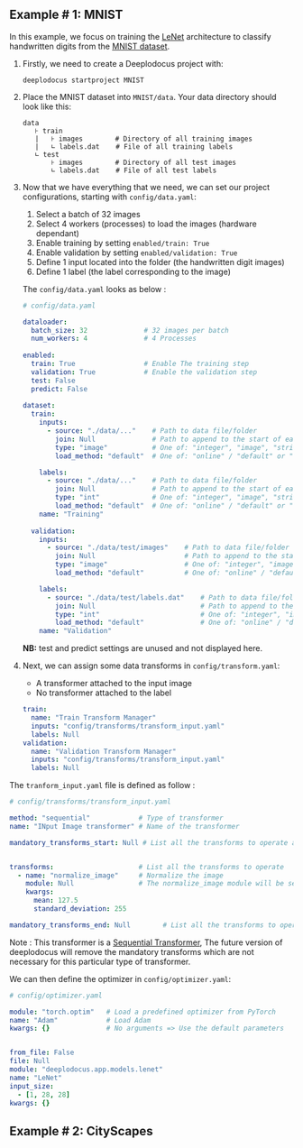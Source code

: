 ## Example # 1: MNIST

In this example, we focus on training the [LeNet](http://yann.lecun.com/exdb/publis/pdf/lecun-01a.pdf) architecture to classify handwritten digits from the [MNIST dataset](http://yann.lecun.com/exdb/mnist/).

1. Firstly, we need to create a Deeplodocus project with:

    ```text
    deeplodocus startproject MNIST
    ```
2. Place the MNIST dataset into `MNIST/data`.
    Your data directory should look like this:
    ```text
    data
       ⊦ train
       |   ⊦ images        # Directory of all training images
       |   ∟ labels.dat    # File of all training labels
       ∟ test
           ⊦ images        # Directory of all test images
           ∟ labels.dat    # File of all test labels
    ```

3. Now that we have everything that we need, we can set our project configurations, starting with `config/data.yaml`:
 
    1. Select a batch of 32 images
    2. Select 4 workers (processes) to load the images (hardware dependant)
    3. Enable training by setting `enabled/train: True`
    4. Enable validation by setting `enabled/validation: True`
    5. Define 1 input located into the folder (the handwritten digit images)
    6. Define 1 label (the label corresponding to the image)

    The `config/data.yaml` looks as below :

    ```yaml
    # config/data.yaml
    
    dataloader:
      batch_size: 32              # 32 images per batch
      num_workers: 4              # 4 Processes
      
    enabled:
      train: True                 # Enable The training step
      validation: True            # Enable the validation step
      test: False
      predict: False
      
    dataset:
      train:
        inputs:
          - source: "./data/..."    # Path to data file/folder
            join: Null              # Path to append to the start of each data item
            type: "image"           # One of: "integer", "image", "string", "float", "np-array", "bool", "video", "audio"
            load_method: "default"  # One of: "online" / "default" or "offline"
    
        labels:
          - source: "./data/..."    # Path to data file/folder
            join: Null              # Path to append to the start of each data item
            type: "int"             # One of: "integer", "image", "string", "float", "np-array", "bool", "video", "audio"
            load_method: "default"  # One of: "online" / "default" or "offline"
        name: "Training"
        
      validation:
        inputs:
          - source: "./data/test/images"    # Path to data file/folder
            join: Null                      # Path to append to the start of each data item
            type: "image"                   # One of: "integer", "image", "string", "float", "np-array", "bool", "video", "audio"
            load_method: "default"          # One of: "online" / "default" or "offline"
    
        labels:
          - source: "./data/test/labels.dat"    # Path to data file/folder
            join: Null                          # Path to append to the start of each data item
            type: "int"                         # One of: "integer", "image", "string", "float", "np-array", "bool", "video", "audio"
            load_method: "default"              # One of: "online" / "default" or "offline"
        name: "Validation"
    ```

    **NB:** test and predict settings are unused and not displayed here.

4. Next, we can assign some data transforms in `config/transform.yaml`:

    - A transformer attached to the input image
    - No transformer attached to the label
    
    ```yaml
    train:
      name: "Train Transform Manager"
      inputs: "config/transforms/transform_input.yaml"
      labels: Null
    validation:
      name: "Validation Transform Manager"
      inputs: "config/transforms/transform_input.yaml"
      labels: Null
    ```

The `tranform_input.yaml` file is defined as follow :

```yaml
# config/transforms/transform_input.yaml

method: "sequential"            # Type of transformer
name: "INput Image transformer" # Name of the transformer

mandatory_transforms_start: Null # List all the transforms to operate at start


transforms:                     # List all the transforms to operate
  - name: "normalize_image"     # Normalize the image
    module: Null                # The normalize_image module will be searched automatically by Deeplodocus
    kwargs:
      mean: 127.5
      standard_deviation: 255

mandatory_transforms_end: Null        # List all the transforms to operate at the end
```

Note : This transformer is a [Sequential Transformer](deeplodocus.org/en/master/transformer#sequential), The future version of deeplodocus will remove the mandatory transforms which are not necessary for this particular type of transformer.

We can then define the optimizer in `config/optimizer.yaml`:

```yaml
# config/optimizer.yaml

module: "torch.optim"   # Load a predefined optimizer from PyTorch
name: "Adam"            # Load Adam
kwargs: {}              # No arguments => Use the default parameters
```

```yaml

from_file: False
file: Null
module: "deeplodocus.app.models.lenet"
name: "LeNet"
input_size:
  - [1, 28, 28]
kwargs: {}
```



## Example # 2: CityScapes